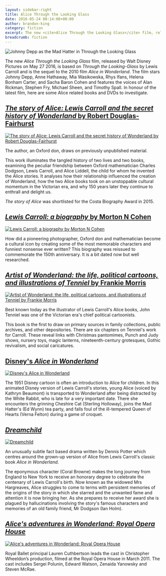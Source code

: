```yaml
---
layout: sidebar-right
title: Alice Through the Looking Glass
date: 2016-05-24 08:14:00+00:00
author: brandon-king
category: fiction
excerpt: The new <cite>Alice Through the Looking Glass</cite> film, released by Walt Disney Pictures on May 27 2016, is based on <cite>Through the Looking-Glass</cite> by Lewis Carroll and is the sequel to the 2010 film <cite>Alice in Wonderland</cite>. In honour of the latest film, here are some Alice related books and DVDs to investigate.
breadcrumb: fiction
---
```

![Johnny Depp as the Mad Hatter in Through the Looking Glass](/images/featured/featured-through-the-looking-glass-mad-hatter.jpg)

<p class="cf">The new <cite>Alice Through the Looking Glass</cite> film, released by Walt Disney Pictures on May 27 2016, is based on <cite>Through the Looking-Glass</cite> by Lewis Carroll and is the sequel to the 2010 film <cite>Alice in Wonderland</cite>. The film stars Johnny Depp, Anne Hathaway, Mia Wasikowska, Rhys Ifans, Helena Bonham Carter, and Sacha Baron Cohen and features the voices of Alan Rickman, Stephen Fry, Michael Sheen, and Timothy Spall. In honour of the latest film, here are some Alice related books and DVDs to investigate.</p>

<section class="cf">

<h2><a href="https://suffolk.spydus.co.uk/cgi-bin/spydus.exe/ENQ/OPAC/BIBENQ/370817?QRY=CTIBIB%3C%20IRN(47842944)&amp;QRYTEXT=The%20story%20of%20Alice%20%3A%20Lewis%20Carroll%20and%20the%20secret%20history%20of%20Wonderland"><cite>The story of Alice: Lewis Carroll and the secret history of Wonderland</cite> by Robert Douglas-Fairhurst</a></h2>

<a href="https://suffolk.spydus.co.uk/cgi-bin/spydus.exe/ENQ/OPAC/BIBENQ/370817?QRY=CTIBIB%3C%20IRN(47842944)&amp;QRYTEXT=The%20story%20of%20Alice%20%3A%20Lewis%20Carroll%20and%20the%20secret%20history%20of%20Wonderland"><img class="{% include /c/img-float-left.html %}" src="/images/article/the-story-of-alice.jpg" alt="The story of Alice: Lewis Carroll and the secret history of Wonderland by Robert Douglas-Fairhurst" /></a>

<p class="mt0">The author, an Oxford don, draws on previously unpublished material.</p>

<p>This work illuminates the tangled history of two lives and two books, examining the peculiar friendship between Oxford mathematician Charles Dodgson, Lewis Carroll, and Alice Liddell, the child for whom he invented the Alice stories. It analyses how their relationship influenced the creation of Wonderland, how the two Alice books took on an unstoppable cultural momentum in the Victorian era, and why 150 years later they continue to enthrall and delight us.</p>

<p><cite>The story of Alice</cite> was shortlisted for the Costa Biography Award in 2015.</p>

</section>

<section class="cf">

<h2><a href="https://suffolk.spydus.co.uk/cgi-bin/spydus.exe/ENQ/OPAC/BIBENQ/366381?QRY=CTIBIB%3C%20IRN(546995)&amp;QRYTEXT=Lewis%20Carroll.%20A%20biography"><cite>Lewis Carroll: a biography</cite> by Morton N Cohen</a></h2>

<a href="https://suffolk.spydus.co.uk/cgi-bin/spydus.exe/ENQ/OPAC/BIBENQ/366381?QRY=CTIBIB%3C%20IRN(546995)&amp;QRYTEXT=Lewis%20Carroll.%20A%20biography"><img class="{% include /c/img-float-left.html %}" src="/images/article/lewis-carroll-a-biography.jpg" alt="Lewis Carroll: a biography by Morton N Cohen" /></a>

<p class="mt0">How did a pioneering photographer, Oxford don and mathematician become a cultural icon by creating some of the most memorable characters and funniest nonsense ever written? This biography was reissued to commemorate the 150th anniversary. It is a bit dated now but well researched.</p>

</section>

<section class="cf">

<h2><a href="https://suffolk.spydus.co.uk/cgi-bin/spydus.exe/ENQ/OPAC/BIBENQ/353974?QRY=CTIBIB%3C%20IRN(458215)&amp;QRYTEXT=Artist%20of%20Wonderland%20%3A%20the%20life%2C%20political%20cartoons%2C%20and%20illustrations%20of%20Tenniel"><cite>Artist of Wonderland: the life, political cartoons, and illustrations of Tenniel</cite> by Frankie Morris</a></h2>

<a href="https://suffolk.spydus.co.uk/cgi-bin/spydus.exe/ENQ/OPAC/BIBENQ/353974?QRY=CTIBIB%3C%20IRN(458215)&amp;QRYTEXT=Artist%20of%20Wonderland%20%3A%20the%20life%2C%20political%20cartoons%2C%20and%20illustrations%20of%20Tenniel"><img class="{% include /c/img-float-left.html %}" src="/images/article/artist-of-wonderland.jpg" alt="Artist of Wonderland: the life, political cartoons, and illustrations of Tenniel by Frankie Morris" /></a>

<p class="mt0">Best known today as the illustrator of Lewis Carroll's Alice books, John Tenniel was one of the Victorian era's chief political cartoonists.</p>

<p>This book is the first to draw on primary sources in family collections, public archives, and other depositories. There are six chapters on Tenniel's work for Carroll. These reveal links with Christmas pantomimes, Punch and Judy shows, nursery toys, magic lanterns, nineteenth-century grotesques, Gothic revivalism, and social caricatures.</p>

</section>

<section class="cf">

<h2><a href="https://suffolk.spydus.co.uk/cgi-bin/spydus.exe/ENQ/OPAC/BIBENQ/349117?QRY=CAUBIB%3C%20IRN(9655986)&amp;QRYTEXT=Geronimi%2C%20Clyde%2C%20director">Disney's <cite>Alice in Wonderland</cite></a></h2>

<a href="https://suffolk.spydus.co.uk/cgi-bin/spydus.exe/ENQ/OPAC/BIBENQ/349117?QRY=CAUBIB%3C%20IRN(9655986)&amp;QRYTEXT=Geronimi%2C%20Clyde%2C%20director"><img class="{% include /c/img-float-left.html %}" src="/images/article/disney-alice-in-wonderland.jpg" alt="Disney's Alice in Wonderland" /></a>

<p class="mt0">The 1951 Disney cartoon is often an introduction to Alice for children. In this animated Disney version of Lewis Carroll's stories, young Alice (voiced by Kathryn Beaumont) is transported to Wonderland after being distracted by the White Rabbit, who is late for a very important date. There she encounters the grinning Cheshire Cat (Sterling Holloway), joins the Mad Hatter's (Ed Wynn) tea party, and falls foul of the ill-tempered Queen of Hearts (Verna Felton) during a game of croquet.</p>

</section>

<section class="cf">

<h2><a href="https://suffolk.spydus.co.uk/cgi-bin/spydus.exe/ENQ/OPAC/BIBENQ/334685?QRY=CAUBIB%3C%20IRN(9625311)&amp;QRYTEXT=Millar%2C%20Gavin%2C%20director"><cite>Dreamchild</cite></a></h2>

<a href="https://suffolk.spydus.co.uk/cgi-bin/spydus.exe/ENQ/OPAC/BIBENQ/334685?QRY=CAUBIB%3C%20IRN(9625311)&amp;QRYTEXT=Millar%2C%20Gavin%2C%20director"><img class="{% include /c/img-float-left.html %}" src="/images/article/dreamchild.jpg" alt="Dreamchild" /></a>

<p class="mt0">An unusually subtle fact based drama written by Dennis Potter which centres around the grown-up version of Alice from Lewis Carroll's classic book <cite>Alice in Wonderland</cite>.</p>

<p>The eponymous character (Coral Browne) makes the long journey from England to New York to receive an honorary degree to celebrate the centenary of Lewis Carroll's birth. Now known as the widowed Mrs Hargreaves, Alice struggles to come to terms with persistent memories of the origins of the story in which she starred and the unwanted fame and attention it is now bringing her. As she prepares to receive her award she is plagued by hallucinations involving the story's famous characters and memories of an old family friend, Mr Dodgson (Ian Holm).</p>

</section>

<section class="cf">

<h2><a href="https://suffolk.spydus.co.uk/cgi-bin/spydus.exe/ENQ/OPAC/BIBENQ/334639?QRY=CAUBIB%3C%20IRN(9656059)&amp;QRYTEXT=Talbot%2C%20Joby%2C%20music"><cite>Alice's adventures in Wonderland: Royal Opera House</cite></a></h2>

<a href="https://suffolk.spydus.co.uk/cgi-bin/spydus.exe/ENQ/OPAC/BIBENQ/334639?QRY=CAUBIB%3C%20IRN(9656059)&amp;QRYTEXT=Talbot%2C%20Joby%2C%20music"><img class="{% include /c/img-float-left.html %}" src="/images/article/alices-adventures-in-wonderland-royal-opera-house.jpg" alt="Alice's adventures in Wonderland: Royal Opera House" /></a>

<p class="mt0">Royal Ballet principal Lauren Cuthbertson leads the cast in Christopher Wheeldon’s production, filmed at the Royal Opera House in March 2011. The cast includes Sergei Polunin, Edward Watson, Zenaida Yanowsky and Steven McRae.</p>

</section>
